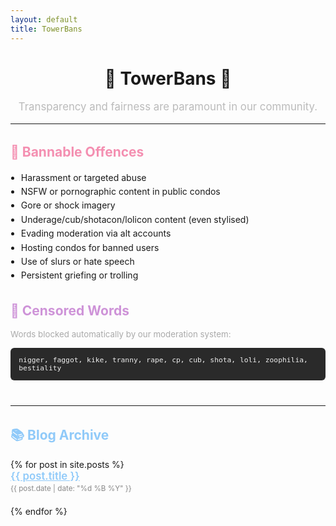 ```yaml
---
layout: default
title: TowerBans
---
```


<div class="container">

  <div style="text-align: center; margin-top: 2rem;">
    <h1>🍔 TowerBans 🍔</h1>
    <p style="font-size: 1.2em; color: #bbb;">
      Transparency and fairness are paramount in our community.
    </p>
  </div>

  <hr />

  <div style="margin-top: 2rem;">
    <h2 style="color: #f48fb1;">📜 Bannable Offences</h2>
    <ul style="padding-left: 1.2em; line-height: 1.6;">
      <li>Harassment or targeted abuse</li>
      <li>NSFW or pornographic content in public condos</li>
      <li>Gore or shock imagery</li>
      <li>Underage/cub/shotacon/lolicon content (even stylised)</li>
      <li>Evading moderation via alt accounts</li>
      <li>Hosting condos for banned users</li>
      <li>Use of slurs or hate speech</li>
      <li>Persistent griefing or trolling</li>
    </ul>
  </div>

  <div style="margin-top: 2rem;">
    <h2 style="color: #ce93d8;">🚫 Censored Words</h2>
    <p style="font-size: 0.95em; color: #aaa;">Words blocked automatically by our moderation system:</p>
    <div style="background-color: #2a2a2a; padding: 1em; border-radius: 6px; font-size: 0.95em; color: #eee;">
      <code>nigger, faggot, kike, tranny, rape, cp, cub, shota, loli, zoophilia, bestiality</code>
    </div>
  </div>

  <hr style="margin-top: 2.5rem;" />

  <h2 style="margin-top: 2rem; color: #90caf9;">📚 Blog Archive</h2>

  <ul style="list-style: none; padding-left: 0;">
    {% for post in site.posts %}
      <li style="margin-bottom: 1.5em;">
        <a href="{{ site.baseurl }}{{ post.url }}" style="font-size: 1.2em; font-weight: 600; color: #90caf9;">
          {{ post.title }}
        </a><br />
        <small style="color: #888;">{{ post.date | date: "%d %B %Y" }}</small>
      </li>
    {% endfor %}
  </ul>

</div>
